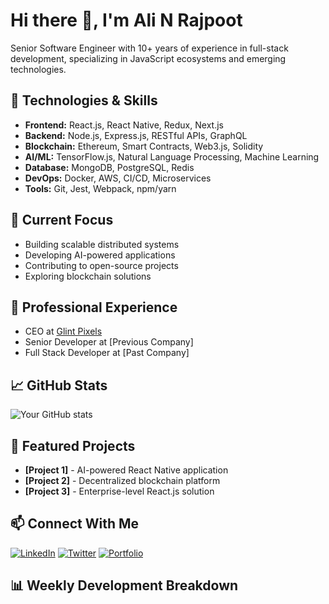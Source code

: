 # Hi there 👋, I'm Ali N Rajpoot

Senior Software Engineer with 10+ years of experience in full-stack development, specializing in JavaScript ecosystems and emerging technologies.

## 🚀 Technologies & Skills

- **Frontend:** React.js, React Native, Redux, Next.js
- **Backend:** Node.js, Express.js, RESTful APIs, GraphQL
- **Blockchain:** Ethereum, Smart Contracts, Web3.js, Solidity
- **AI/ML:** TensorFlow.js, Natural Language Processing, Machine Learning
- **Database:** MongoDB, PostgreSQL, Redis
- **DevOps:** Docker, AWS, CI/CD, Microservices
- **Tools:** Git, Jest, Webpack, npm/yarn

## 🔭 Current Focus

- Building scalable distributed systems
- Developing AI-powered applications
- Contributing to open-source projects
- Exploring blockchain solutions

## 💼 Professional Experience

- CEO at [Glint Pixels](https://glintpixels.com)
- Senior Developer at [Previous Company]
- Full Stack Developer at [Past Company]

## 📈 GitHub Stats

![Your GitHub stats](https://github-readme-stats.vercel.app/api?username=alinrajpoot94&show_icons=true&theme=dark)

## 🌟 Featured Projects

- **[Project 1]** - AI-powered React Native application
- **[Project 2]** - Decentralized blockchain platform
- **[Project 3]** - Enterprise-level React.js solution

## 📫 Connect With Me

[![LinkedIn](https://img.shields.io/badge/LinkedIn-blue?style=flat&logo=linkedin&labelColor=blue)](your_linkedin_url)
[![Twitter](https://img.shields.io/badge/Twitter-1DA1F2?style=flat&logo=twitter&logoColor=white)](your_twitter_url)
[![Portfolio](https://img.shields.io/badge/Portfolio-success)](your_portfolio_url)

## 📊 Weekly Development Breakdown
